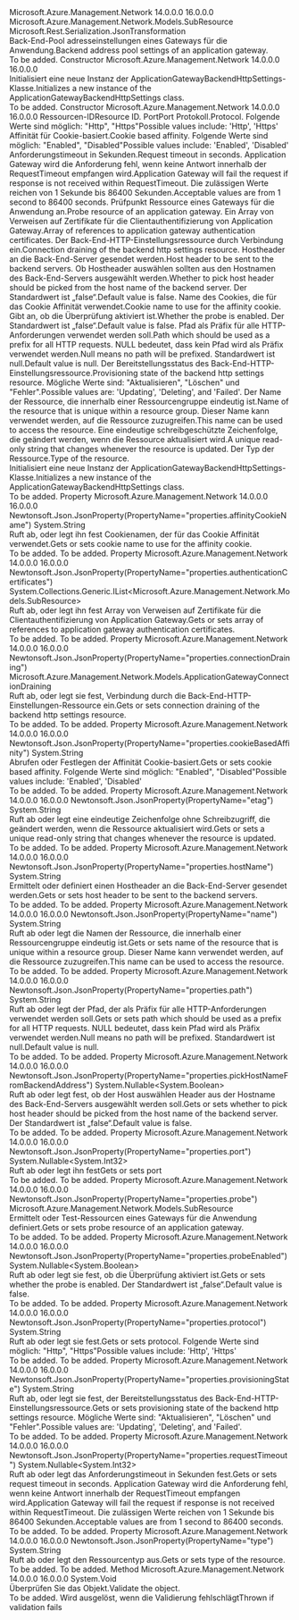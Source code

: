 <Type Name="ApplicationGatewayBackendHttpSettings" FullName="Microsoft.Azure.Management.Network.Models.ApplicationGatewayBackendHttpSettings">
  <TypeSignature Language="C#" Value="public class ApplicationGatewayBackendHttpSettings : Microsoft.Azure.Management.Network.Models.SubResource" />
  <TypeSignature Language="ILAsm" Value=".class public auto ansi beforefieldinit ApplicationGatewayBackendHttpSettings extends Microsoft.Azure.Management.Network.Models.SubResource" />
  <TypeSignature Language="DocId" Value="T:Microsoft.Azure.Management.Network.Models.ApplicationGatewayBackendHttpSettings" />
  <TypeSignature Language="VB.NET" Value="Public Class ApplicationGatewayBackendHttpSettings&#xA;Inherits SubResource" />
  <TypeSignature Language="F#" Value="type ApplicationGatewayBackendHttpSettings = class&#xA;    inherit SubResource" />
  <AssemblyInfo>
    <AssemblyName>Microsoft.Azure.Management.Network</AssemblyName>
    <AssemblyVersion>14.0.0.0</AssemblyVersion>
    <AssemblyVersion>16.0.0.0</AssemblyVersion>
  </AssemblyInfo>
  <Base>
    <BaseTypeName>Microsoft.Azure.Management.Network.Models.SubResource</BaseTypeName>
  </Base>
  <Interfaces />
  <Attributes>
    <Attribute>
      <AttributeName>Microsoft.Rest.Serialization.JsonTransformation</AttributeName>
    </Attribute>
  </Attributes>
  <Docs>
    <summary>
            <span data-ttu-id="c95a9-101">Back-End-Pool adresseinstellungen eines Gateways für die Anwendung.</span><span class="sxs-lookup"><span data-stu-id="c95a9-101">Backend address pool settings of an application gateway.</span></span>
            </summary>
    <remarks>To be added.</remarks>
  </Docs>
  <Members>
    <Member MemberName=".ctor">
      <MemberSignature Language="C#" Value="public ApplicationGatewayBackendHttpSettings ();" />
      <MemberSignature Language="ILAsm" Value=".method public hidebysig specialname rtspecialname instance void .ctor() cil managed" />
      <MemberSignature Language="DocId" Value="M:Microsoft.Azure.Management.Network.Models.ApplicationGatewayBackendHttpSettings.#ctor" />
      <MemberSignature Language="VB.NET" Value="Public Sub New ()" />
      <MemberType>Constructor</MemberType>
      <AssemblyInfo>
        <AssemblyName>Microsoft.Azure.Management.Network</AssemblyName>
        <AssemblyVersion>14.0.0.0</AssemblyVersion>
        <AssemblyVersion>16.0.0.0</AssemblyVersion>
      </AssemblyInfo>
      <Parameters />
      <Docs>
        <summary>
            <span data-ttu-id="c95a9-102">Initialisiert eine neue Instanz der ApplicationGatewayBackendHttpSettings-Klasse.</span><span class="sxs-lookup"><span data-stu-id="c95a9-102">Initializes a new instance of the ApplicationGatewayBackendHttpSettings class.</span></span>
            </summary>
        <remarks>To be added.</remarks>
      </Docs>
    </Member>
    <Member MemberName=".ctor">
      <MemberSignature Language="C#" Value="public ApplicationGatewayBackendHttpSettings (string id = null, Nullable&lt;int&gt; port = null, string protocol = null, string cookieBasedAffinity = null, Nullable&lt;int&gt; requestTimeout = null, Microsoft.Azure.Management.Network.Models.SubResource probe = null, System.Collections.Generic.IList&lt;Microsoft.Azure.Management.Network.Models.SubResource&gt; authenticationCertificates = null, Microsoft.Azure.Management.Network.Models.ApplicationGatewayConnectionDraining connectionDraining = null, string hostName = null, Nullable&lt;bool&gt; pickHostNameFromBackendAddress = null, string affinityCookieName = null, Nullable&lt;bool&gt; probeEnabled = null, string path = null, string provisioningState = null, string name = null, string etag = null, string type = null);" />
      <MemberSignature Language="ILAsm" Value=".method public hidebysig specialname rtspecialname instance void .ctor(string id, valuetype System.Nullable`1&lt;int32&gt; port, string protocol, string cookieBasedAffinity, valuetype System.Nullable`1&lt;int32&gt; requestTimeout, class Microsoft.Azure.Management.Network.Models.SubResource probe, class System.Collections.Generic.IList`1&lt;class Microsoft.Azure.Management.Network.Models.SubResource&gt; authenticationCertificates, class Microsoft.Azure.Management.Network.Models.ApplicationGatewayConnectionDraining connectionDraining, string hostName, valuetype System.Nullable`1&lt;bool&gt; pickHostNameFromBackendAddress, string affinityCookieName, valuetype System.Nullable`1&lt;bool&gt; probeEnabled, string path, string provisioningState, string name, string etag, string type) cil managed" />
      <MemberSignature Language="DocId" Value="M:Microsoft.Azure.Management.Network.Models.ApplicationGatewayBackendHttpSettings.#ctor(System.String,System.Nullable{System.Int32},System.String,System.String,System.Nullable{System.Int32},Microsoft.Azure.Management.Network.Models.SubResource,System.Collections.Generic.IList{Microsoft.Azure.Management.Network.Models.SubResource},Microsoft.Azure.Management.Network.Models.ApplicationGatewayConnectionDraining,System.String,System.Nullable{System.Boolean},System.String,System.Nullable{System.Boolean},System.String,System.String,System.String,System.String,System.String)" />
      <MemberSignature Language="VB.NET" Value="Public Sub New (Optional id As String = null, Optional port As Nullable(Of Integer) = null, Optional protocol As String = null, Optional cookieBasedAffinity As String = null, Optional requestTimeout As Nullable(Of Integer) = null, Optional probe As SubResource = null, Optional authenticationCertificates As IList(Of SubResource) = null, Optional connectionDraining As ApplicationGatewayConnectionDraining = null, Optional hostName As String = null, Optional pickHostNameFromBackendAddress As Nullable(Of Boolean) = null, Optional affinityCookieName As String = null, Optional probeEnabled As Nullable(Of Boolean) = null, Optional path As String = null, Optional provisioningState As String = null, Optional name As String = null, Optional etag As String = null, Optional type As String = null)" />
      <MemberSignature Language="F#" Value="new Microsoft.Azure.Management.Network.Models.ApplicationGatewayBackendHttpSettings : string * Nullable&lt;int&gt; * string * string * Nullable&lt;int&gt; * Microsoft.Azure.Management.Network.Models.SubResource * System.Collections.Generic.IList&lt;Microsoft.Azure.Management.Network.Models.SubResource&gt; * Microsoft.Azure.Management.Network.Models.ApplicationGatewayConnectionDraining * string * Nullable&lt;bool&gt; * string * Nullable&lt;bool&gt; * string * string * string * string * string -&gt; Microsoft.Azure.Management.Network.Models.ApplicationGatewayBackendHttpSettings" Usage="new Microsoft.Azure.Management.Network.Models.ApplicationGatewayBackendHttpSettings (id, port, protocol, cookieBasedAffinity, requestTimeout, probe, authenticationCertificates, connectionDraining, hostName, pickHostNameFromBackendAddress, affinityCookieName, probeEnabled, path, provisioningState, name, etag, type)" />
      <MemberType>Constructor</MemberType>
      <AssemblyInfo>
        <AssemblyName>Microsoft.Azure.Management.Network</AssemblyName>
        <AssemblyVersion>14.0.0.0</AssemblyVersion>
        <AssemblyVersion>16.0.0.0</AssemblyVersion>
      </AssemblyInfo>
      <Parameters>
        <Parameter Name="id" Type="System.String" />
        <Parameter Name="port" Type="System.Nullable&lt;System.Int32&gt;" />
        <Parameter Name="protocol" Type="System.String" />
        <Parameter Name="cookieBasedAffinity" Type="System.String" />
        <Parameter Name="requestTimeout" Type="System.Nullable&lt;System.Int32&gt;" />
        <Parameter Name="probe" Type="Microsoft.Azure.Management.Network.Models.SubResource" />
        <Parameter Name="authenticationCertificates" Type="System.Collections.Generic.IList&lt;Microsoft.Azure.Management.Network.Models.SubResource&gt;" />
        <Parameter Name="connectionDraining" Type="Microsoft.Azure.Management.Network.Models.ApplicationGatewayConnectionDraining" />
        <Parameter Name="hostName" Type="System.String" />
        <Parameter Name="pickHostNameFromBackendAddress" Type="System.Nullable&lt;System.Boolean&gt;" />
        <Parameter Name="affinityCookieName" Type="System.String" />
        <Parameter Name="probeEnabled" Type="System.Nullable&lt;System.Boolean&gt;" />
        <Parameter Name="path" Type="System.String" />
        <Parameter Name="provisioningState" Type="System.String" />
        <Parameter Name="name" Type="System.String" />
        <Parameter Name="etag" Type="System.String" />
        <Parameter Name="type" Type="System.String" />
      </Parameters>
      <Docs>
        <param name="id"><span data-ttu-id="c95a9-103">Ressourcen-ID</span><span class="sxs-lookup"><span data-stu-id="c95a9-103">Resource ID.</span></span></param>
        <param name="port"><span data-ttu-id="c95a9-104">Port</span><span class="sxs-lookup"><span data-stu-id="c95a9-104">Port</span></span></param>
        <param name="protocol"><span data-ttu-id="c95a9-105">Protokoll.</span><span class="sxs-lookup"><span data-stu-id="c95a9-105">Protocol.</span></span> <span data-ttu-id="c95a9-106">Folgende Werte sind möglich: "Http", "Https"</span><span class="sxs-lookup"><span data-stu-id="c95a9-106">Possible values include: 'Http', 'Https'</span></span></param>
        <param name="cookieBasedAffinity"><span data-ttu-id="c95a9-107">Affinität für Cookie-basiert.</span><span class="sxs-lookup"><span data-stu-id="c95a9-107">Cookie based affinity.</span></span> <span data-ttu-id="c95a9-108">Folgende Werte sind möglich: "Enabled", "Disabled"</span><span class="sxs-lookup"><span data-stu-id="c95a9-108">Possible values include: 'Enabled', 'Disabled'</span></span></param>
        <param name="requestTimeout"><span data-ttu-id="c95a9-109">Anforderungstimeout in Sekunden.</span><span class="sxs-lookup"><span data-stu-id="c95a9-109">Request timeout in seconds.</span></span>
            <span data-ttu-id="c95a9-110">Application Gateway wird die Anforderung fehl, wenn keine Antwort innerhalb der RequestTimeout empfangen wird.</span><span class="sxs-lookup"><span data-stu-id="c95a9-110">Application Gateway will fail the request if response is not received within RequestTimeout.</span></span> <span data-ttu-id="c95a9-111">Die zulässigen Werte reichen von 1 Sekunde bis 86400 Sekunden.</span><span class="sxs-lookup"><span data-stu-id="c95a9-111">Acceptable values are from 1 second to 86400 seconds.</span></span></param>
        <param name="probe"><span data-ttu-id="c95a9-112">Prüfpunkt Ressource eines Gateways für die Anwendung an.</span><span class="sxs-lookup"><span data-stu-id="c95a9-112">Probe resource of an application gateway.</span></span></param>
        <param name="authenticationCertificates"><span data-ttu-id="c95a9-113">Ein Array von Verweisen auf Zertifikate für die Clientauthentifizierung von Application Gateway.</span><span class="sxs-lookup"><span data-stu-id="c95a9-113">Array of references to application gateway authentication certificates.</span></span></param>
        <param name="connectionDraining"><span data-ttu-id="c95a9-114">Der Back-End-HTTP-Einstellungsressource durch Verbindung ein.</span><span class="sxs-lookup"><span data-stu-id="c95a9-114">Connection draining of the backend http settings resource.</span></span></param>
        <param name="hostName"><span data-ttu-id="c95a9-115">Hostheader an die Back-End-Server gesendet werden.</span><span class="sxs-lookup"><span data-stu-id="c95a9-115">Host header to be sent to the backend servers.</span></span></param>
        <param name="pickHostNameFromBackendAddress"><span data-ttu-id="c95a9-116">Ob Hostheader auswählen sollten aus den Hostnamen des Back-End-Servers ausgewählt werden.</span><span class="sxs-lookup"><span data-stu-id="c95a9-116">Whether to pick host header should be picked from the host name of the backend server.</span></span>
            <span data-ttu-id="c95a9-117">Der Standardwert ist „false“.</span><span class="sxs-lookup"><span data-stu-id="c95a9-117">Default value is false.</span></span></param>
        <param name="affinityCookieName"><span data-ttu-id="c95a9-118">Name des Cookies, die für das Cookie Affinität verwendet.</span><span class="sxs-lookup"><span data-stu-id="c95a9-118">Cookie name to use for the affinity cookie.</span></span></param>
        <param name="probeEnabled"><span data-ttu-id="c95a9-119">Gibt an, ob die Überprüfung aktiviert ist.</span><span class="sxs-lookup"><span data-stu-id="c95a9-119">Whether the probe is enabled.</span></span> <span data-ttu-id="c95a9-120">Der Standardwert ist „false“.</span><span class="sxs-lookup"><span data-stu-id="c95a9-120">Default value is false.</span></span></param>
        <param name="path"><span data-ttu-id="c95a9-121">Pfad als Präfix für alle HTTP-Anforderungen verwendet werden soll.</span><span class="sxs-lookup"><span data-stu-id="c95a9-121">Path which should be used as a prefix for all HTTP requests.</span></span> <span data-ttu-id="c95a9-122">NULL bedeutet, dass kein Pfad wird als Präfix verwendet werden.</span><span class="sxs-lookup"><span data-stu-id="c95a9-122">Null means no path will be prefixed.</span></span> <span data-ttu-id="c95a9-123">Standardwert ist null.</span><span class="sxs-lookup"><span data-stu-id="c95a9-123">Default value is null.</span></span></param>
        <param name="provisioningState"><span data-ttu-id="c95a9-124">Der Bereitstellungsstatus des Back-End-HTTP-Einstellungsressource.</span><span class="sxs-lookup"><span data-stu-id="c95a9-124">Provisioning state of the backend http settings resource.</span></span> <span data-ttu-id="c95a9-125">Mögliche Werte sind: "Aktualisieren", "Löschen" und "Fehler".</span><span class="sxs-lookup"><span data-stu-id="c95a9-125">Possible values are: 'Updating', 'Deleting', and 'Failed'.</span></span></param>
        <param name="name"><span data-ttu-id="c95a9-126">Der Name der Ressource, die innerhalb einer Ressourcengruppe eindeutig ist.</span><span class="sxs-lookup"><span data-stu-id="c95a9-126">Name of the resource that is unique within a resource group.</span></span> <span data-ttu-id="c95a9-127">Dieser Name kann verwendet werden, auf die Ressource zuzugreifen.</span><span class="sxs-lookup"><span data-stu-id="c95a9-127">This name can be used to access the resource.</span></span></param>
        <param name="etag"><span data-ttu-id="c95a9-128">Eine eindeutige schreibgeschützte Zeichenfolge, die geändert werden, wenn die Ressource aktualisiert wird.</span><span class="sxs-lookup"><span data-stu-id="c95a9-128">A unique read-only string that changes whenever the resource is updated.</span></span></param>
        <param name="type"><span data-ttu-id="c95a9-129">Der Typ der Ressource.</span><span class="sxs-lookup"><span data-stu-id="c95a9-129">Type of the resource.</span></span></param>
        <summary>
            <span data-ttu-id="c95a9-130">Initialisiert eine neue Instanz der ApplicationGatewayBackendHttpSettings-Klasse.</span><span class="sxs-lookup"><span data-stu-id="c95a9-130">Initializes a new instance of the ApplicationGatewayBackendHttpSettings class.</span></span>
            </summary>
        <remarks>To be added.</remarks>
      </Docs>
    </Member>
    <Member MemberName="AffinityCookieName">
      <MemberSignature Language="C#" Value="public string AffinityCookieName { get; set; }" />
      <MemberSignature Language="ILAsm" Value=".property instance string AffinityCookieName" />
      <MemberSignature Language="DocId" Value="P:Microsoft.Azure.Management.Network.Models.ApplicationGatewayBackendHttpSettings.AffinityCookieName" />
      <MemberSignature Language="VB.NET" Value="Public Property AffinityCookieName As String" />
      <MemberSignature Language="F#" Value="member this.AffinityCookieName : string with get, set" Usage="Microsoft.Azure.Management.Network.Models.ApplicationGatewayBackendHttpSettings.AffinityCookieName" />
      <MemberType>Property</MemberType>
      <AssemblyInfo>
        <AssemblyName>Microsoft.Azure.Management.Network</AssemblyName>
        <AssemblyVersion>14.0.0.0</AssemblyVersion>
        <AssemblyVersion>16.0.0.0</AssemblyVersion>
      </AssemblyInfo>
      <Attributes>
        <Attribute>
          <AttributeName>Newtonsoft.Json.JsonProperty(PropertyName="properties.affinityCookieName")</AttributeName>
        </Attribute>
      </Attributes>
      <ReturnValue>
        <ReturnType>System.String</ReturnType>
      </ReturnValue>
      <Docs>
        <summary>
            <span data-ttu-id="c95a9-131">Ruft ab, oder legt ihn fest Cookienamen, der für das Cookie Affinität verwendet.</span><span class="sxs-lookup"><span data-stu-id="c95a9-131">Gets or sets cookie name to use for the affinity cookie.</span></span>
            </summary>
        <value>To be added.</value>
        <remarks>To be added.</remarks>
      </Docs>
    </Member>
    <Member MemberName="AuthenticationCertificates">
      <MemberSignature Language="C#" Value="public System.Collections.Generic.IList&lt;Microsoft.Azure.Management.Network.Models.SubResource&gt; AuthenticationCertificates { get; set; }" />
      <MemberSignature Language="ILAsm" Value=".property instance class System.Collections.Generic.IList`1&lt;class Microsoft.Azure.Management.Network.Models.SubResource&gt; AuthenticationCertificates" />
      <MemberSignature Language="DocId" Value="P:Microsoft.Azure.Management.Network.Models.ApplicationGatewayBackendHttpSettings.AuthenticationCertificates" />
      <MemberSignature Language="VB.NET" Value="Public Property AuthenticationCertificates As IList(Of SubResource)" />
      <MemberSignature Language="F#" Value="member this.AuthenticationCertificates : System.Collections.Generic.IList&lt;Microsoft.Azure.Management.Network.Models.SubResource&gt; with get, set" Usage="Microsoft.Azure.Management.Network.Models.ApplicationGatewayBackendHttpSettings.AuthenticationCertificates" />
      <MemberType>Property</MemberType>
      <AssemblyInfo>
        <AssemblyName>Microsoft.Azure.Management.Network</AssemblyName>
        <AssemblyVersion>14.0.0.0</AssemblyVersion>
        <AssemblyVersion>16.0.0.0</AssemblyVersion>
      </AssemblyInfo>
      <Attributes>
        <Attribute>
          <AttributeName>Newtonsoft.Json.JsonProperty(PropertyName="properties.authenticationCertificates")</AttributeName>
        </Attribute>
      </Attributes>
      <ReturnValue>
        <ReturnType>System.Collections.Generic.IList&lt;Microsoft.Azure.Management.Network.Models.SubResource&gt;</ReturnType>
      </ReturnValue>
      <Docs>
        <summary>
            <span data-ttu-id="c95a9-132">Ruft ab, oder legt ihn fest Array von Verweisen auf Zertifikate für die Clientauthentifizierung von Application Gateway.</span><span class="sxs-lookup"><span data-stu-id="c95a9-132">Gets or sets array of references to application gateway authentication certificates.</span></span>
            </summary>
        <value>To be added.</value>
        <remarks>To be added.</remarks>
      </Docs>
    </Member>
    <Member MemberName="ConnectionDraining">
      <MemberSignature Language="C#" Value="public Microsoft.Azure.Management.Network.Models.ApplicationGatewayConnectionDraining ConnectionDraining { get; set; }" />
      <MemberSignature Language="ILAsm" Value=".property instance class Microsoft.Azure.Management.Network.Models.ApplicationGatewayConnectionDraining ConnectionDraining" />
      <MemberSignature Language="DocId" Value="P:Microsoft.Azure.Management.Network.Models.ApplicationGatewayBackendHttpSettings.ConnectionDraining" />
      <MemberSignature Language="VB.NET" Value="Public Property ConnectionDraining As ApplicationGatewayConnectionDraining" />
      <MemberSignature Language="F#" Value="member this.ConnectionDraining : Microsoft.Azure.Management.Network.Models.ApplicationGatewayConnectionDraining with get, set" Usage="Microsoft.Azure.Management.Network.Models.ApplicationGatewayBackendHttpSettings.ConnectionDraining" />
      <MemberType>Property</MemberType>
      <AssemblyInfo>
        <AssemblyName>Microsoft.Azure.Management.Network</AssemblyName>
        <AssemblyVersion>14.0.0.0</AssemblyVersion>
        <AssemblyVersion>16.0.0.0</AssemblyVersion>
      </AssemblyInfo>
      <Attributes>
        <Attribute>
          <AttributeName>Newtonsoft.Json.JsonProperty(PropertyName="properties.connectionDraining")</AttributeName>
        </Attribute>
      </Attributes>
      <ReturnValue>
        <ReturnType>Microsoft.Azure.Management.Network.Models.ApplicationGatewayConnectionDraining</ReturnType>
      </ReturnValue>
      <Docs>
        <summary>
            <span data-ttu-id="c95a9-133">Ruft ab, oder legt sie fest, Verbindung durch die Back-End-HTTP-Einstellungen-Ressource ein.</span><span class="sxs-lookup"><span data-stu-id="c95a9-133">Gets or sets connection draining of the backend http settings resource.</span></span>
            </summary>
        <value>To be added.</value>
        <remarks>To be added.</remarks>
      </Docs>
    </Member>
    <Member MemberName="CookieBasedAffinity">
      <MemberSignature Language="C#" Value="public string CookieBasedAffinity { get; set; }" />
      <MemberSignature Language="ILAsm" Value=".property instance string CookieBasedAffinity" />
      <MemberSignature Language="DocId" Value="P:Microsoft.Azure.Management.Network.Models.ApplicationGatewayBackendHttpSettings.CookieBasedAffinity" />
      <MemberSignature Language="VB.NET" Value="Public Property CookieBasedAffinity As String" />
      <MemberSignature Language="F#" Value="member this.CookieBasedAffinity : string with get, set" Usage="Microsoft.Azure.Management.Network.Models.ApplicationGatewayBackendHttpSettings.CookieBasedAffinity" />
      <MemberType>Property</MemberType>
      <AssemblyInfo>
        <AssemblyName>Microsoft.Azure.Management.Network</AssemblyName>
        <AssemblyVersion>14.0.0.0</AssemblyVersion>
        <AssemblyVersion>16.0.0.0</AssemblyVersion>
      </AssemblyInfo>
      <Attributes>
        <Attribute>
          <AttributeName>Newtonsoft.Json.JsonProperty(PropertyName="properties.cookieBasedAffinity")</AttributeName>
        </Attribute>
      </Attributes>
      <ReturnValue>
        <ReturnType>System.String</ReturnType>
      </ReturnValue>
      <Docs>
        <summary>
            <span data-ttu-id="c95a9-134">Abrufen oder Festlegen der Affinität Cookie-basiert.</span><span class="sxs-lookup"><span data-stu-id="c95a9-134">Gets or sets cookie based affinity.</span></span> <span data-ttu-id="c95a9-135">Folgende Werte sind möglich: "Enabled", "Disabled"</span><span class="sxs-lookup"><span data-stu-id="c95a9-135">Possible values include: 'Enabled', 'Disabled'</span></span>
            </summary>
        <value>To be added.</value>
        <remarks>To be added.</remarks>
      </Docs>
    </Member>
    <Member MemberName="Etag">
      <MemberSignature Language="C#" Value="public string Etag { get; set; }" />
      <MemberSignature Language="ILAsm" Value=".property instance string Etag" />
      <MemberSignature Language="DocId" Value="P:Microsoft.Azure.Management.Network.Models.ApplicationGatewayBackendHttpSettings.Etag" />
      <MemberSignature Language="VB.NET" Value="Public Property Etag As String" />
      <MemberSignature Language="F#" Value="member this.Etag : string with get, set" Usage="Microsoft.Azure.Management.Network.Models.ApplicationGatewayBackendHttpSettings.Etag" />
      <MemberType>Property</MemberType>
      <AssemblyInfo>
        <AssemblyName>Microsoft.Azure.Management.Network</AssemblyName>
        <AssemblyVersion>14.0.0.0</AssemblyVersion>
        <AssemblyVersion>16.0.0.0</AssemblyVersion>
      </AssemblyInfo>
      <Attributes>
        <Attribute>
          <AttributeName>Newtonsoft.Json.JsonProperty(PropertyName="etag")</AttributeName>
        </Attribute>
      </Attributes>
      <ReturnValue>
        <ReturnType>System.String</ReturnType>
      </ReturnValue>
      <Docs>
        <summary>
            <span data-ttu-id="c95a9-136">Ruft ab oder legt eine eindeutige Zeichenfolge ohne Schreibzugriff, die geändert werden, wenn die Ressource aktualisiert wird.</span><span class="sxs-lookup"><span data-stu-id="c95a9-136">Gets or sets a unique read-only string that changes whenever the resource is updated.</span></span>
            </summary>
        <value>To be added.</value>
        <remarks>To be added.</remarks>
      </Docs>
    </Member>
    <Member MemberName="HostName">
      <MemberSignature Language="C#" Value="public string HostName { get; set; }" />
      <MemberSignature Language="ILAsm" Value=".property instance string HostName" />
      <MemberSignature Language="DocId" Value="P:Microsoft.Azure.Management.Network.Models.ApplicationGatewayBackendHttpSettings.HostName" />
      <MemberSignature Language="VB.NET" Value="Public Property HostName As String" />
      <MemberSignature Language="F#" Value="member this.HostName : string with get, set" Usage="Microsoft.Azure.Management.Network.Models.ApplicationGatewayBackendHttpSettings.HostName" />
      <MemberType>Property</MemberType>
      <AssemblyInfo>
        <AssemblyName>Microsoft.Azure.Management.Network</AssemblyName>
        <AssemblyVersion>14.0.0.0</AssemblyVersion>
        <AssemblyVersion>16.0.0.0</AssemblyVersion>
      </AssemblyInfo>
      <Attributes>
        <Attribute>
          <AttributeName>Newtonsoft.Json.JsonProperty(PropertyName="properties.hostName")</AttributeName>
        </Attribute>
      </Attributes>
      <ReturnValue>
        <ReturnType>System.String</ReturnType>
      </ReturnValue>
      <Docs>
        <summary>
            <span data-ttu-id="c95a9-137">Ermittelt oder definiert einen Hostheader an die Back-End-Server gesendet werden.</span><span class="sxs-lookup"><span data-stu-id="c95a9-137">Gets or sets host header to be sent to the backend servers.</span></span>
            </summary>
        <value>To be added.</value>
        <remarks>To be added.</remarks>
      </Docs>
    </Member>
    <Member MemberName="Name">
      <MemberSignature Language="C#" Value="public string Name { get; set; }" />
      <MemberSignature Language="ILAsm" Value=".property instance string Name" />
      <MemberSignature Language="DocId" Value="P:Microsoft.Azure.Management.Network.Models.ApplicationGatewayBackendHttpSettings.Name" />
      <MemberSignature Language="VB.NET" Value="Public Property Name As String" />
      <MemberSignature Language="F#" Value="member this.Name : string with get, set" Usage="Microsoft.Azure.Management.Network.Models.ApplicationGatewayBackendHttpSettings.Name" />
      <MemberType>Property</MemberType>
      <AssemblyInfo>
        <AssemblyName>Microsoft.Azure.Management.Network</AssemblyName>
        <AssemblyVersion>14.0.0.0</AssemblyVersion>
        <AssemblyVersion>16.0.0.0</AssemblyVersion>
      </AssemblyInfo>
      <Attributes>
        <Attribute>
          <AttributeName>Newtonsoft.Json.JsonProperty(PropertyName="name")</AttributeName>
        </Attribute>
      </Attributes>
      <ReturnValue>
        <ReturnType>System.String</ReturnType>
      </ReturnValue>
      <Docs>
        <summary>
            <span data-ttu-id="c95a9-138">Ruft ab oder legt die Namen der Ressource, die innerhalb einer Ressourcengruppe eindeutig ist.</span><span class="sxs-lookup"><span data-stu-id="c95a9-138">Gets or sets name of the resource that is unique within a resource group.</span></span> <span data-ttu-id="c95a9-139">Dieser Name kann verwendet werden, auf die Ressource zuzugreifen.</span><span class="sxs-lookup"><span data-stu-id="c95a9-139">This name can be used to access the resource.</span></span>
            </summary>
        <value>To be added.</value>
        <remarks>To be added.</remarks>
      </Docs>
    </Member>
    <Member MemberName="Path">
      <MemberSignature Language="C#" Value="public string Path { get; set; }" />
      <MemberSignature Language="ILAsm" Value=".property instance string Path" />
      <MemberSignature Language="DocId" Value="P:Microsoft.Azure.Management.Network.Models.ApplicationGatewayBackendHttpSettings.Path" />
      <MemberSignature Language="VB.NET" Value="Public Property Path As String" />
      <MemberSignature Language="F#" Value="member this.Path : string with get, set" Usage="Microsoft.Azure.Management.Network.Models.ApplicationGatewayBackendHttpSettings.Path" />
      <MemberType>Property</MemberType>
      <AssemblyInfo>
        <AssemblyName>Microsoft.Azure.Management.Network</AssemblyName>
        <AssemblyVersion>14.0.0.0</AssemblyVersion>
        <AssemblyVersion>16.0.0.0</AssemblyVersion>
      </AssemblyInfo>
      <Attributes>
        <Attribute>
          <AttributeName>Newtonsoft.Json.JsonProperty(PropertyName="properties.path")</AttributeName>
        </Attribute>
      </Attributes>
      <ReturnValue>
        <ReturnType>System.String</ReturnType>
      </ReturnValue>
      <Docs>
        <summary>
            <span data-ttu-id="c95a9-140">Ruft ab oder legt der Pfad, der als Präfix für alle HTTP-Anforderungen verwendet werden soll.</span><span class="sxs-lookup"><span data-stu-id="c95a9-140">Gets or sets path which should be used as a prefix for all HTTP requests.</span></span> <span data-ttu-id="c95a9-141">NULL bedeutet, dass kein Pfad wird als Präfix verwendet werden.</span><span class="sxs-lookup"><span data-stu-id="c95a9-141">Null means no path will be prefixed.</span></span> <span data-ttu-id="c95a9-142">Standardwert ist null.</span><span class="sxs-lookup"><span data-stu-id="c95a9-142">Default value is null.</span></span>
            </summary>
        <value>To be added.</value>
        <remarks>To be added.</remarks>
      </Docs>
    </Member>
    <Member MemberName="PickHostNameFromBackendAddress">
      <MemberSignature Language="C#" Value="public Nullable&lt;bool&gt; PickHostNameFromBackendAddress { get; set; }" />
      <MemberSignature Language="ILAsm" Value=".property instance valuetype System.Nullable`1&lt;bool&gt; PickHostNameFromBackendAddress" />
      <MemberSignature Language="DocId" Value="P:Microsoft.Azure.Management.Network.Models.ApplicationGatewayBackendHttpSettings.PickHostNameFromBackendAddress" />
      <MemberSignature Language="VB.NET" Value="Public Property PickHostNameFromBackendAddress As Nullable(Of Boolean)" />
      <MemberSignature Language="F#" Value="member this.PickHostNameFromBackendAddress : Nullable&lt;bool&gt; with get, set" Usage="Microsoft.Azure.Management.Network.Models.ApplicationGatewayBackendHttpSettings.PickHostNameFromBackendAddress" />
      <MemberType>Property</MemberType>
      <AssemblyInfo>
        <AssemblyName>Microsoft.Azure.Management.Network</AssemblyName>
        <AssemblyVersion>14.0.0.0</AssemblyVersion>
        <AssemblyVersion>16.0.0.0</AssemblyVersion>
      </AssemblyInfo>
      <Attributes>
        <Attribute>
          <AttributeName>Newtonsoft.Json.JsonProperty(PropertyName="properties.pickHostNameFromBackendAddress")</AttributeName>
        </Attribute>
      </Attributes>
      <ReturnValue>
        <ReturnType>System.Nullable&lt;System.Boolean&gt;</ReturnType>
      </ReturnValue>
      <Docs>
        <summary>
            <span data-ttu-id="c95a9-143">Ruft ab oder legt fest, ob der Host auswählen Header aus der Hostname des Back-End-Servers ausgewählt werden soll.</span><span class="sxs-lookup"><span data-stu-id="c95a9-143">Gets or sets whether to pick host header should be picked from the host name of the backend server.</span></span> <span data-ttu-id="c95a9-144">Der Standardwert ist „false“.</span><span class="sxs-lookup"><span data-stu-id="c95a9-144">Default value is false.</span></span>
            </summary>
        <value>To be added.</value>
        <remarks>To be added.</remarks>
      </Docs>
    </Member>
    <Member MemberName="Port">
      <MemberSignature Language="C#" Value="public Nullable&lt;int&gt; Port { get; set; }" />
      <MemberSignature Language="ILAsm" Value=".property instance valuetype System.Nullable`1&lt;int32&gt; Port" />
      <MemberSignature Language="DocId" Value="P:Microsoft.Azure.Management.Network.Models.ApplicationGatewayBackendHttpSettings.Port" />
      <MemberSignature Language="VB.NET" Value="Public Property Port As Nullable(Of Integer)" />
      <MemberSignature Language="F#" Value="member this.Port : Nullable&lt;int&gt; with get, set" Usage="Microsoft.Azure.Management.Network.Models.ApplicationGatewayBackendHttpSettings.Port" />
      <MemberType>Property</MemberType>
      <AssemblyInfo>
        <AssemblyName>Microsoft.Azure.Management.Network</AssemblyName>
        <AssemblyVersion>14.0.0.0</AssemblyVersion>
        <AssemblyVersion>16.0.0.0</AssemblyVersion>
      </AssemblyInfo>
      <Attributes>
        <Attribute>
          <AttributeName>Newtonsoft.Json.JsonProperty(PropertyName="properties.port")</AttributeName>
        </Attribute>
      </Attributes>
      <ReturnValue>
        <ReturnType>System.Nullable&lt;System.Int32&gt;</ReturnType>
      </ReturnValue>
      <Docs>
        <summary>
            <span data-ttu-id="c95a9-145">Ruft ab oder legt ihn fest</span><span class="sxs-lookup"><span data-stu-id="c95a9-145">Gets or sets port</span></span>
            </summary>
        <value>To be added.</value>
        <remarks>To be added.</remarks>
      </Docs>
    </Member>
    <Member MemberName="Probe">
      <MemberSignature Language="C#" Value="public Microsoft.Azure.Management.Network.Models.SubResource Probe { get; set; }" />
      <MemberSignature Language="ILAsm" Value=".property instance class Microsoft.Azure.Management.Network.Models.SubResource Probe" />
      <MemberSignature Language="DocId" Value="P:Microsoft.Azure.Management.Network.Models.ApplicationGatewayBackendHttpSettings.Probe" />
      <MemberSignature Language="VB.NET" Value="Public Property Probe As SubResource" />
      <MemberSignature Language="F#" Value="member this.Probe : Microsoft.Azure.Management.Network.Models.SubResource with get, set" Usage="Microsoft.Azure.Management.Network.Models.ApplicationGatewayBackendHttpSettings.Probe" />
      <MemberType>Property</MemberType>
      <AssemblyInfo>
        <AssemblyName>Microsoft.Azure.Management.Network</AssemblyName>
        <AssemblyVersion>14.0.0.0</AssemblyVersion>
        <AssemblyVersion>16.0.0.0</AssemblyVersion>
      </AssemblyInfo>
      <Attributes>
        <Attribute>
          <AttributeName>Newtonsoft.Json.JsonProperty(PropertyName="properties.probe")</AttributeName>
        </Attribute>
      </Attributes>
      <ReturnValue>
        <ReturnType>Microsoft.Azure.Management.Network.Models.SubResource</ReturnType>
      </ReturnValue>
      <Docs>
        <summary>
            <span data-ttu-id="c95a9-146">Ermittelt oder Test-Ressourcen eines Gateways für die Anwendung definiert.</span><span class="sxs-lookup"><span data-stu-id="c95a9-146">Gets or sets probe resource of an application gateway.</span></span>
            </summary>
        <value>To be added.</value>
        <remarks>To be added.</remarks>
      </Docs>
    </Member>
    <Member MemberName="ProbeEnabled">
      <MemberSignature Language="C#" Value="public Nullable&lt;bool&gt; ProbeEnabled { get; set; }" />
      <MemberSignature Language="ILAsm" Value=".property instance valuetype System.Nullable`1&lt;bool&gt; ProbeEnabled" />
      <MemberSignature Language="DocId" Value="P:Microsoft.Azure.Management.Network.Models.ApplicationGatewayBackendHttpSettings.ProbeEnabled" />
      <MemberSignature Language="VB.NET" Value="Public Property ProbeEnabled As Nullable(Of Boolean)" />
      <MemberSignature Language="F#" Value="member this.ProbeEnabled : Nullable&lt;bool&gt; with get, set" Usage="Microsoft.Azure.Management.Network.Models.ApplicationGatewayBackendHttpSettings.ProbeEnabled" />
      <MemberType>Property</MemberType>
      <AssemblyInfo>
        <AssemblyName>Microsoft.Azure.Management.Network</AssemblyName>
        <AssemblyVersion>14.0.0.0</AssemblyVersion>
        <AssemblyVersion>16.0.0.0</AssemblyVersion>
      </AssemblyInfo>
      <Attributes>
        <Attribute>
          <AttributeName>Newtonsoft.Json.JsonProperty(PropertyName="properties.probeEnabled")</AttributeName>
        </Attribute>
      </Attributes>
      <ReturnValue>
        <ReturnType>System.Nullable&lt;System.Boolean&gt;</ReturnType>
      </ReturnValue>
      <Docs>
        <summary>
            <span data-ttu-id="c95a9-147">Ruft ab oder legt sie fest, ob die Überprüfung aktiviert ist.</span><span class="sxs-lookup"><span data-stu-id="c95a9-147">Gets or sets whether the probe is enabled.</span></span> <span data-ttu-id="c95a9-148">Der Standardwert ist „false“.</span><span class="sxs-lookup"><span data-stu-id="c95a9-148">Default value is false.</span></span>
            </summary>
        <value>To be added.</value>
        <remarks>To be added.</remarks>
      </Docs>
    </Member>
    <Member MemberName="Protocol">
      <MemberSignature Language="C#" Value="public string Protocol { get; set; }" />
      <MemberSignature Language="ILAsm" Value=".property instance string Protocol" />
      <MemberSignature Language="DocId" Value="P:Microsoft.Azure.Management.Network.Models.ApplicationGatewayBackendHttpSettings.Protocol" />
      <MemberSignature Language="VB.NET" Value="Public Property Protocol As String" />
      <MemberSignature Language="F#" Value="member this.Protocol : string with get, set" Usage="Microsoft.Azure.Management.Network.Models.ApplicationGatewayBackendHttpSettings.Protocol" />
      <MemberType>Property</MemberType>
      <AssemblyInfo>
        <AssemblyName>Microsoft.Azure.Management.Network</AssemblyName>
        <AssemblyVersion>14.0.0.0</AssemblyVersion>
        <AssemblyVersion>16.0.0.0</AssemblyVersion>
      </AssemblyInfo>
      <Attributes>
        <Attribute>
          <AttributeName>Newtonsoft.Json.JsonProperty(PropertyName="properties.protocol")</AttributeName>
        </Attribute>
      </Attributes>
      <ReturnValue>
        <ReturnType>System.String</ReturnType>
      </ReturnValue>
      <Docs>
        <summary>
            <span data-ttu-id="c95a9-149">Ruft ab oder legt sie fest.</span><span class="sxs-lookup"><span data-stu-id="c95a9-149">Gets or sets protocol.</span></span> <span data-ttu-id="c95a9-150">Folgende Werte sind möglich: "Http", "Https"</span><span class="sxs-lookup"><span data-stu-id="c95a9-150">Possible values include: 'Http', 'Https'</span></span>
            </summary>
        <value>To be added.</value>
        <remarks>To be added.</remarks>
      </Docs>
    </Member>
    <Member MemberName="ProvisioningState">
      <MemberSignature Language="C#" Value="public string ProvisioningState { get; set; }" />
      <MemberSignature Language="ILAsm" Value=".property instance string ProvisioningState" />
      <MemberSignature Language="DocId" Value="P:Microsoft.Azure.Management.Network.Models.ApplicationGatewayBackendHttpSettings.ProvisioningState" />
      <MemberSignature Language="VB.NET" Value="Public Property ProvisioningState As String" />
      <MemberSignature Language="F#" Value="member this.ProvisioningState : string with get, set" Usage="Microsoft.Azure.Management.Network.Models.ApplicationGatewayBackendHttpSettings.ProvisioningState" />
      <MemberType>Property</MemberType>
      <AssemblyInfo>
        <AssemblyName>Microsoft.Azure.Management.Network</AssemblyName>
        <AssemblyVersion>14.0.0.0</AssemblyVersion>
        <AssemblyVersion>16.0.0.0</AssemblyVersion>
      </AssemblyInfo>
      <Attributes>
        <Attribute>
          <AttributeName>Newtonsoft.Json.JsonProperty(PropertyName="properties.provisioningState")</AttributeName>
        </Attribute>
      </Attributes>
      <ReturnValue>
        <ReturnType>System.String</ReturnType>
      </ReturnValue>
      <Docs>
        <summary>
            <span data-ttu-id="c95a9-151">Ruft ab, oder legt sie fest, der Bereitstellungsstatus des Back-End-HTTP-Einstellungsressource.</span><span class="sxs-lookup"><span data-stu-id="c95a9-151">Gets or sets provisioning state of the backend http settings resource.</span></span> <span data-ttu-id="c95a9-152">Mögliche Werte sind: "Aktualisieren", "Löschen" und "Fehler".</span><span class="sxs-lookup"><span data-stu-id="c95a9-152">Possible values are: 'Updating', 'Deleting', and 'Failed'.</span></span>
            </summary>
        <value>To be added.</value>
        <remarks>To be added.</remarks>
      </Docs>
    </Member>
    <Member MemberName="RequestTimeout">
      <MemberSignature Language="C#" Value="public Nullable&lt;int&gt; RequestTimeout { get; set; }" />
      <MemberSignature Language="ILAsm" Value=".property instance valuetype System.Nullable`1&lt;int32&gt; RequestTimeout" />
      <MemberSignature Language="DocId" Value="P:Microsoft.Azure.Management.Network.Models.ApplicationGatewayBackendHttpSettings.RequestTimeout" />
      <MemberSignature Language="VB.NET" Value="Public Property RequestTimeout As Nullable(Of Integer)" />
      <MemberSignature Language="F#" Value="member this.RequestTimeout : Nullable&lt;int&gt; with get, set" Usage="Microsoft.Azure.Management.Network.Models.ApplicationGatewayBackendHttpSettings.RequestTimeout" />
      <MemberType>Property</MemberType>
      <AssemblyInfo>
        <AssemblyName>Microsoft.Azure.Management.Network</AssemblyName>
        <AssemblyVersion>14.0.0.0</AssemblyVersion>
        <AssemblyVersion>16.0.0.0</AssemblyVersion>
      </AssemblyInfo>
      <Attributes>
        <Attribute>
          <AttributeName>Newtonsoft.Json.JsonProperty(PropertyName="properties.requestTimeout")</AttributeName>
        </Attribute>
      </Attributes>
      <ReturnValue>
        <ReturnType>System.Nullable&lt;System.Int32&gt;</ReturnType>
      </ReturnValue>
      <Docs>
        <summary>
            <span data-ttu-id="c95a9-153">Ruft ab oder legt das Anforderungstimeout in Sekunden fest.</span><span class="sxs-lookup"><span data-stu-id="c95a9-153">Gets or sets request timeout in seconds.</span></span> <span data-ttu-id="c95a9-154">Application Gateway wird die Anforderung fehl, wenn keine Antwort innerhalb der RequestTimeout empfangen wird.</span><span class="sxs-lookup"><span data-stu-id="c95a9-154">Application Gateway will fail the request if response is not received within RequestTimeout.</span></span>
            <span data-ttu-id="c95a9-155">Die zulässigen Werte reichen von 1 Sekunde bis 86400 Sekunden.</span><span class="sxs-lookup"><span data-stu-id="c95a9-155">Acceptable values are from 1 second to 86400 seconds.</span></span>
            </summary>
        <value>To be added.</value>
        <remarks>To be added.</remarks>
      </Docs>
    </Member>
    <Member MemberName="Type">
      <MemberSignature Language="C#" Value="public string Type { get; set; }" />
      <MemberSignature Language="ILAsm" Value=".property instance string Type" />
      <MemberSignature Language="DocId" Value="P:Microsoft.Azure.Management.Network.Models.ApplicationGatewayBackendHttpSettings.Type" />
      <MemberSignature Language="VB.NET" Value="Public Property Type As String" />
      <MemberSignature Language="F#" Value="member this.Type : string with get, set" Usage="Microsoft.Azure.Management.Network.Models.ApplicationGatewayBackendHttpSettings.Type" />
      <MemberType>Property</MemberType>
      <AssemblyInfo>
        <AssemblyName>Microsoft.Azure.Management.Network</AssemblyName>
        <AssemblyVersion>14.0.0.0</AssemblyVersion>
        <AssemblyVersion>16.0.0.0</AssemblyVersion>
      </AssemblyInfo>
      <Attributes>
        <Attribute>
          <AttributeName>Newtonsoft.Json.JsonProperty(PropertyName="type")</AttributeName>
        </Attribute>
      </Attributes>
      <ReturnValue>
        <ReturnType>System.String</ReturnType>
      </ReturnValue>
      <Docs>
        <summary>
            <span data-ttu-id="c95a9-156">Ruft ab oder legt den Ressourcentyp aus.</span><span class="sxs-lookup"><span data-stu-id="c95a9-156">Gets or sets type of the resource.</span></span>
            </summary>
        <value>To be added.</value>
        <remarks>To be added.</remarks>
      </Docs>
    </Member>
    <Member MemberName="Validate">
      <MemberSignature Language="C#" Value="public virtual void Validate ();" />
      <MemberSignature Language="ILAsm" Value=".method public hidebysig newslot virtual instance void Validate() cil managed" />
      <MemberSignature Language="DocId" Value="M:Microsoft.Azure.Management.Network.Models.ApplicationGatewayBackendHttpSettings.Validate" />
      <MemberSignature Language="VB.NET" Value="Public Overridable Sub Validate ()" />
      <MemberSignature Language="F#" Value="abstract member Validate : unit -&gt; unit&#xA;override this.Validate : unit -&gt; unit" Usage="applicationGatewayBackendHttpSettings.Validate " />
      <MemberType>Method</MemberType>
      <AssemblyInfo>
        <AssemblyName>Microsoft.Azure.Management.Network</AssemblyName>
        <AssemblyVersion>14.0.0.0</AssemblyVersion>
        <AssemblyVersion>16.0.0.0</AssemblyVersion>
      </AssemblyInfo>
      <ReturnValue>
        <ReturnType>System.Void</ReturnType>
      </ReturnValue>
      <Parameters />
      <Docs>
        <summary>
            <span data-ttu-id="c95a9-157">Überprüfen Sie das Objekt.</span><span class="sxs-lookup"><span data-stu-id="c95a9-157">Validate the object.</span></span>
            </summary>
        <remarks>To be added.</remarks>
        <exception cref="T:Microsoft.Rest.ValidationException">
            <span data-ttu-id="c95a9-158">Wird ausgelöst, wenn die Validierung fehlschlägt</span><span class="sxs-lookup"><span data-stu-id="c95a9-158">Thrown if validation fails</span></span>
            </exception>
      </Docs>
    </Member>
  </Members>
</Type>